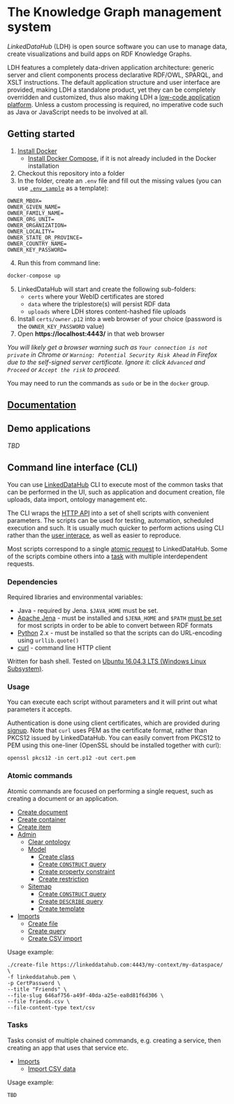 # The Knowledge Graph management system

_LinkedDataHub_ (LDH) is open source software you can use to manage data, create visualizations and build apps on RDF Knowledge Graphs.

LDH features a completely data-driven application architecture: generic server and client components process declarative RDF/OWL, SPARQL, and XSLT instructions.
The default application structure and user interface are provided, making LDH a standalone product, yet they can be completely overridden and customized, thus also making LDH a [low-code application platform](https://en.wikipedia.org/wiki/Low-code_development_platform). Unless a custom processing is required, no imperative code such as Java or JavaScript needs to be involved at all.

## Getting started

1. [Install Docker](https://docs.docker.com/install/)
   - [Install Docker Compose](https://docs.docker.com/compose/install/), if it is not already included in the Docker installation
2. Checkout this repository into a folder
3. In the folder, create an `.env` file and fill out the missing values (you can use [`.env_sample`](.env_sample) as a template):
```
OWNER_MBOX=
OWNER_GIVEN_NAME=
OWNER_FAMILY_NAME=
OWNER_ORG_UNIT=
OWNER_ORGANIZATION=
OWNER_LOCALITY=
OWNER_STATE_OR_PROVINCE=
OWNER_COUNTRY_NAME=
OWNER_KEY_PASSWORD=
```
4. Run this from command line:
```bash
docker-compose up
```
5. LinkedDataHub will start and create the following sub-folders:
   - `certs` where your WebID certificates are stored
   - `data` where the triplestore(s) will persist RDF data
   - `uploads` where LDH stores content-hashed file uploads
6. Install `certs/owner.p12` into a web browser of your choice (password is the `OWNER_KEY_PASSWORD` value)
7. Open **https://localhost:4443/** in that web browser

_You will likely get a browser warning such as `Your connection is not private` in Chrome or `Warning: Potential Security Risk Ahead` in Firefox due to the self-signed server certificate. Ignore it: click `Advanced` and `Proceed` or `Accept the risk` to proceed._

You may need to run the commands as `sudo` or be in the `docker` group.

## [Documentation](https://linkeddatahub.com:4443/linkeddatahub/docs/)

## Demo applications

*TBD*

## Command line interface (CLI)

You can use [LinkedDataHub](https://linkeddatahub.com:4443/linkeddatahub/docs/about/) CLI to execute most of the common tasks that can be performed in the UI, such as application and document creation, file uploads, data import, ontology management etc.

The CLI wraps the [HTTP API](https://linkeddatahub.com:4443/linkeddatahub/docs/http-api/) into a set of shell scripts with convenient parameters. The scripts can be used for testing, automation, scheduled execution and such. It is usually much quicker to perform actions using CLI rather than the [user interace](https://linkeddatahub.com:4443/linkeddatahub/docs/user-interface/), as well as easier to reproduce.

Most scripts correspond to a single [atomic request](#atomic-commands) to LinkedDataHub. Some of the scripts combine others into a [task](#tasks) with multiple interdependent requests.

### Dependencies

Required libraries and environmental variables:
* Java - required by Jena. `$JAVA_HOME` must be set.
* [Apache Jena](https://jena.apache.org/) - must be installed and `$JENA_HOME` and `$PATH` [must be set](https://jena.apache.org/documentation/tools/index.html) for most scripts in order to be able to convert between RDF formats
* [Python](https://www.python.org/) 2.x - must be installed so that the scripts can do URL-encoding using `urllib.quote()`
* [curl](https://curl.haxx.se/) - command line HTTP client

Written for bash shell. Tested on [Ubuntu 16.04.3 LTS (Windows Linux Subsystem)](https://www.microsoft.com/en-us/p/ubuntu-1804/9n9tngvndl3q).

### Usage

You can execute each script without parameters and it will print out what parameters it accepts.

Authentication is done using client certificates, which are provided during [signup](https://linkeddatahub.com:4443/linkeddatahub/docs/getting-started/#sign-up).
Note that `curl` uses PEM as the certificate format, rather than PKCS12 issued by LinkedDataHub. You can easily convert from PKCS12 to PEM using this one-liner (OpenSSL should
be installed together with curl):

    openssl pkcs12 -in cert.p12 -out cert.pem

### Atomic commands

Atomic commands are focused on performing a single request, such as creating a document or an application.

* [Create document](scripts/create-document.sh)
* [Create container](scripts/create-container.sh)
* [Create item](scripts/create-container.sh)
* [Admin](scripts/admin)
    * [Clear ontology](scripts/admin/clear-ontology.sh)
    * [Model](scripts/admin/model)
        * [Create class](scripts/admin/model/create-class.sh)
        * [Create `CONSTRUCT` query](scripts/admin/model/create-construct.sh)
        * [Create property constraint](scripts/admin/model/create-property-constraint.sh)
        * [Create restriction](scripts/admin/model/create-restriction.sh)
    * [Sitemap](scripts/admin/sitemap)
        * [Create `CONSTRUCT` query](scripts/admin/sitemap/create-construct.sh)
        * [Create `DESCRIBE` query](scripts/admin/sitemap/create-describe.sh)
        * [Create template](scripts/admin/sitemap/create-template.sh)
* [Imports](scripts/imports)
    * [Create file](scripts/imports/create-file.sh)
    * [Create query](scripts/imports/create-query.sh)
    * [Create CSV import](scripts/imports/create-csv-import.sh)

Usage example:

    ./create-file https://linkeddatahub.com:4443/my-context/my-dataspace/ \
    -f linkeddatahub.pem \
    -p CertPassword \
    --title "Friends" \
    --file-slug 646af756-a49f-40da-a25e-ea8d81f6d306 \
    --file friends.csv \
    --file-content-type text/csv

### Tasks

Tasks consist of multiple chained commands, e.g. creating a service, then creating an app that uses that service etc.

* [Imports](scripts/imports)
    * [Import CSV data](scripts/imports/import-csv.sh)

Usage example:

    TBD
